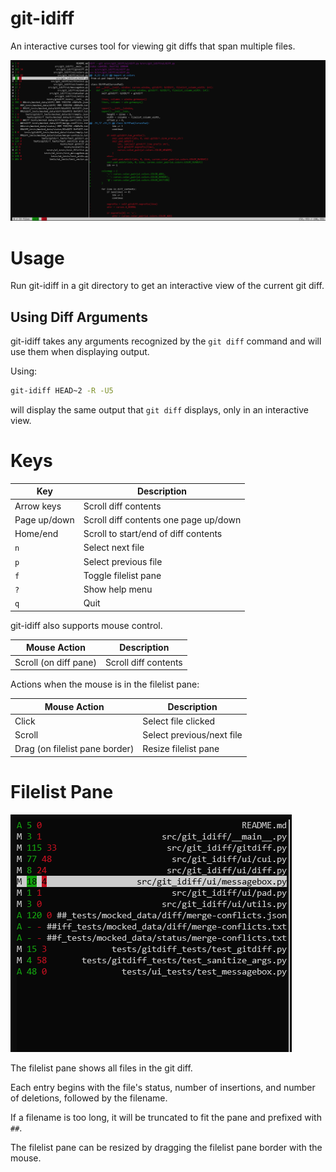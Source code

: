 # git-idiff

An interactive curses tool for viewing git diffs that span multiple files.

![git idiff](/docs/images/git-idiff.png)

# Usage

Run git-idiff in a git directory to get an interactive view of the current git diff.

## Using Diff Arguments

git-idiff takes any arguments recognized by the `git diff` command and will use them when displaying output.

Using:

```bash
git-idiff HEAD~2 -R -U5
```

will display the same output that `git diff` displays, only in an interactive view.

# Keys

| Key | Description |
|---|---|
| Arrow keys | Scroll diff contents |
| Page up/down | Scroll diff contents one page up/down |
| Home/end | Scroll to start/end of diff contents |
| `n` | Select next file |
| `p` | Select previous file |
| `f` | Toggle filelist pane |
| `?` | Show help menu |
| `q` | Quit |

git-idiff also supports mouse control.

| Mouse Action | Description |
|---|---|
| Scroll (on diff pane) | Scroll diff contents |


Actions when the mouse is in the filelist pane:

| Mouse Action | Description |
|---|---|
| Click | Select file clicked |
| Scroll | Select previous/next file |
| Drag (on filelist pane border) | Resize filelist pane |

# Filelist Pane

![filelist pane](/docs/images/filelist.png)

The filelist pane shows all files in the git diff.

Each entry begins with the file's status, number of insertions, and number of deletions, followed by the filename.

If a filename is too long, it will be truncated to fit the pane and prefixed with `##`.

The filelist pane can be resized by dragging the filelist pane border with the mouse.